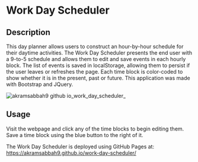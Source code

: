 # Work Day Scheduler

## Description

This day planner allows users to construct an hour-by-hour schedule for their daytime activities. The Work Day Scheduler presents the end user with a 9-to-5 schedule and allows them to edit and save events in each hourly block. The list of events is saved in localStorage, allowing them to persist if the user leaves or refreshes the page. Each time block is color-coded to show whether it is in the present, past or future. This application was made with Bootstrap and JQuery.

![akramsabbah9 github io_work_day_scheduler_](https://user-images.githubusercontent.com/59624292/104136233-bb98bf80-5349-11eb-8e7c-6f27069eed53.png)

## Usage 

Visit the webpage and click any of the time blocks to begin editing them. Save a time block using the blue button to the right of it.

The Work Day Scheduler is deployed using GitHub Pages at:
https://akramsabbah9.github.io/work-day-scheduler/